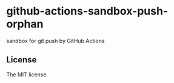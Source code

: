# github-actions-sandbox-push-orphan

sandbox for git push by GitHub Actions

## License

The MIT license.
